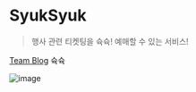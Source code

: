 # SyukSyuk

> 행사 관련 티켓팅을 슉슉! 예매할 수 있는 서비스! 

[Team Blog](https://pcloud.tistory.com) 슉슉

![image](https://user-images.githubusercontent.com/22608825/163806404-8328eb9b-59b3-4608-8191-b1fc01e2cb60.png)
